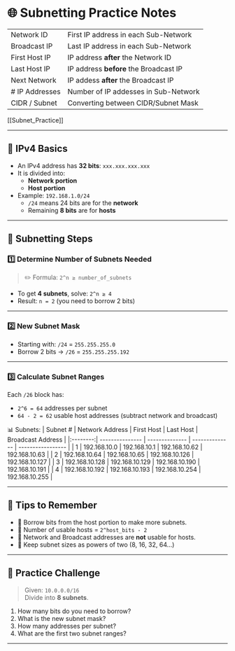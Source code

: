 # 🌐 Subnetting Practice Notes
|                |                                        |
| -------------- | -------------------------------------- |
| Network ID     | First IP address in each Sub-Network   |
| Broadcast IP   | Last IP address in each Sub-Network    |
| First Host IP  | IP address **after** the Network ID    |
| Last Host IP   | IP address **before** the Broadcast IP |
| Next Network   | IP addess **after** the Broadcast IP   |
| # IP Addresses | Number of IP addesses in Sub-Network   |
| CIDR / Subnet  | Converting between CIDR/Subnet Mask    |

[[Subnet_Practice]]

---

## 📘 IPv4 Basics

- An IPv4 address has **32 bits**: `xxx.xxx.xxx.xxx`
- It is divided into:
  - **Network portion**
  - **Host portion**
- Example: `192.168.1.0/24`
  - `/24` means 24 bits are for the **network**
  - Remaining **8 bits** are for **hosts**

---

## 🧮 Subnetting Steps

### 1️⃣ Determine Number of Subnets Needed
> ✏️ Formula: `2^n ≥ number_of_subnets`

- To get **4 subnets**, solve: `2^n ≥ 4`
- Result: `n = 2` (you need to borrow 2 bits)

---

### 2️⃣ New Subnet Mask

- Starting with: `/24` = `255.255.255.0`
- Borrow 2 bits → `/26` = `255.255.255.192`

---

### 3️⃣ Calculate Subnet Ranges

Each `/26` block has:
- `2^6 = 64` addresses per subnet
- `64 - 2 = 62` usable host addresses (subtract network and broadcast)

📊 Subnets:
| Subnet # | Network Address | First Host     | Last Host      | Broadcast Address |
|:--------:| --------------- | -------------- | -------------- | ----------------- |
|    1     | 192.168.10.0    | 192.168.10.1   | 192.168.10.62  | 192.168.10.63     |
|    2     | 192.168.10.64   | 192.168.10.65  | 192.168.10.126 | 192.168.10.127    |
|    3     | 192.168.10.128  | 192.168.10.129 | 192.168.10.190 | 192.168.10.191    |
|    4     | 192.168.10.192  | 192.168.10.193 | 192.168.10.254 | 192.168.10.255    |

---

## 🧠 Tips to Remember

- 🧩 Borrow bits from the host portion to make more subnets.
- 🧮 Number of usable hosts = `2^host_bits - 2`
- 🚫 Network and Broadcast addresses are **not** usable for hosts.
- 🧾 Keep subnet sizes as powers of two (8, 16, 32, 64...)

---

## 📝 Practice Challenge

> Given: `10.0.0.0/16`  
> Divide into **8 subnets**.

1. How many bits do you need to borrow?
2. What is the new subnet mask?
3. How many addresses per subnet?
4. What are the first two subnet ranges?

---
